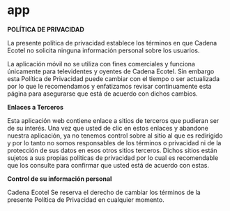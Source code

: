 # app

**POLÍTICA DE PRIVACIDAD**

La presente política de privacidad establece los términos en que Cadena Ecotel no solicita ninguna información personal sobre los usuarios.

La aplicación móvil no se utiliza con fines comerciales y funciona únicamente para televidentes y oyentes de Cadena Ecotel. Sin embargo esta Política de Privacidad puede cambiar con el tiempo o ser actualizada por lo que le recomendamos y enfatizamos revisar continuamente esta página para asegurarse que está de acuerdo con dichos cambios.

**Enlaces a Terceros**

Esta aplicación web contiene enlace a sitios de terceros que pudieran ser de su interés. Una vez que usted de clic en estos enlaces y abandone nuestra aplicación, ya no tenemos control sobre al sitio al que es redirigido y por lo tanto no somos responsables de los términos o privacidad ni de la protección de sus datos en esos otros sitios terceros. Dichos sitios están sujetos a sus propias políticas de privacidad por lo cual es recomendable que los consulte para confirmar que usted está de acuerdo con estas.

**Control de su información personal**

Cadena Ecotel Se reserva el derecho de cambiar los términos de la presente Política de Privacidad en cualquier momento.
